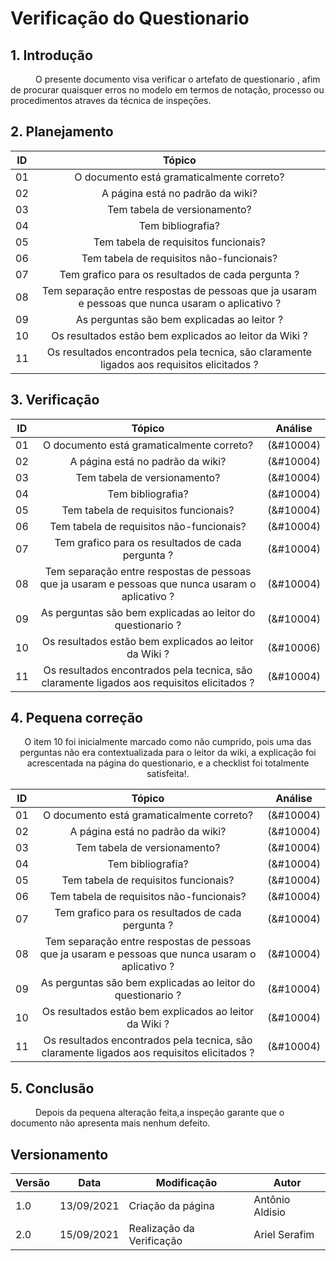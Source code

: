 # Verificação do Questionario

## 1. Introdução
<p style="text-indent: 40px; align="justify">
O presente documento visa verificar o artefato de <a herf = "/2021.1-Caixa_Tem/Elicitacao/Tecnicas/questionario/">questionario </a>, afim de procurar quaisquer erros no modelo em termos de notação, processo ou procedimentos atraves da técnica de inspeçōes.
</p>

## 2. Planejamento 

<center>

| ID| Tópico |
|:--:|:--:|
| 01 | O documento está gramaticalmente correto? |
| 02 | A página está no padrão da wiki? |
| 03 | Tem tabela de versionamento? |
| 04 | Tem bibliografia? |
| 05 | Tem tabela de requisitos funcionais? | 
| 06 | Tem tabela de requisitos não-funcionais? | 
| 07 | Tem grafico para os resultados de cada pergunta ? |
| 08 | Tem separação entre respostas de pessoas que ja usaram e pessoas que nunca usaram o aplicativo ? |
| 09 | As perguntas são bem explicadas ao leitor ? |
| 10 | Os resultados estão bem explicados ao leitor da Wiki ? |
| 11 | Os resultados encontrados pela tecnica, são claramente ligados aos requisitos elicitados ? |

</center>

## 3. Verificação

<center>

| ID| Tópico |  Análise |
|:--:|:--:| :--:|
| 01 | O documento está gramaticalmente correto? | (&#10004) | 
| 02 | A página está no padrão da wiki? | (&#10004) | 
| 03 | Tem tabela de versionamento? | (&#10004) | 
| 04 | Tem bibliografia? | (&#10004) | 
| 05 | Tem tabela de requisitos funcionais? | (&#10004) | 
| 06 | Tem tabela de requisitos não-funcionais? | (&#10004) |
| 07 | Tem grafico para os resultados de cada pergunta ? | (&#10004) |
| 08 | Tem separação entre respostas de pessoas que ja usaram e pessoas que nunca usaram o aplicativo ? | (&#10004) |
| 09 | As perguntas são bem explicadas ao leitor do questionario ? | (&#10004) |
| 10 | Os resultados estão bem explicados ao leitor da Wiki ? | (&#10006) |
| 11 | Os resultados encontrados pela tecnica, são claramente ligados aos requisitos elicitados ? | (&#10004) |

</center>

## 4. Pequena correção

<center>
O item 10 foi inicialmente marcado como não cumprido, pois uma das perguntas não era contextualizada para o leitor da wiki, a explicação foi acrescentada na página do questionario, e a checklist foi totalmente satisfeita!.


| ID| Tópico |  Análise |
|:--:|:--:| :--:|
| 01 | O documento está gramaticalmente correto? | (&#10004) | 
| 02 | A página está no padrão da wiki? | (&#10004) | 
| 03 | Tem tabela de versionamento? | (&#10004) | 
| 04 | Tem bibliografia? | (&#10004) | 
| 05 | Tem tabela de requisitos funcionais? | (&#10004) | 
| 06 | Tem tabela de requisitos não-funcionais? | (&#10004) |
| 07 | Tem grafico para os resultados de cada pergunta ? | (&#10004) |
| 08 | Tem separação entre respostas de pessoas que ja usaram e pessoas que nunca usaram o aplicativo ? | (&#10004) |
| 09 | As perguntas são bem explicadas ao leitor do questionario ? | (&#10004) |
| 10 | Os resultados estão bem explicados ao leitor da Wiki ? | (&#10004) |
| 11 | Os resultados encontrados pela tecnica, são claramente ligados aos requisitos elicitados ? | (&#10004) |

</center>

## 5. Conclusão
<p style="text-indent: 40px; align="justify">
Depois da pequena alteração feita,a inspeção garante que o documento não apresenta mais nenhum defeito.
</p>


## Versionamento
<center>

| Versão | Data | Modificação | Autor |
|--|--|--|--|
| 1.0 | 13/09/2021 | Criação da página | Antônio Aldisio |
| 2.0 | 15/09/2021 | Realização da Verificação | Ariel Serafim |

</center>